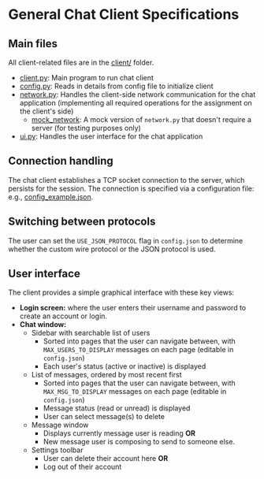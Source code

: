 # General Chat Client Specifications

## Main files

All client-related files are in the [client/](../client/) folder.

- [client.py](../client/client.py): Main program to run chat client
- [config.py](../client/config.py): Reads in details from config file to initialize client
- [network.py](../client/network.py): Handles the client-side network communication for the chat application
  (implementing all required operations for the assignment on the client's side)
  - [mock_network](../client/mock_network.py): A mock version of `network.py` that doesn't require a server
    (for testing purposes only)
- [ui.py](../client/ui.py): Handles the user interface for the chat application

## Connection handling

The chat client establishes a TCP socket connection to the server, which persists for the session.
The connection is specified via a configuration file: e.g., [config_example.json](../config_example.json).

## Switching between protocols

The user can set the `USE_JSON_PROTOCOL` flag in `config.json` to determine whether the custom wire protocol
or the JSON protocol is used.

## User interface

The client provides a simple graphical interface with these key views:

- **Login screen:** where the user enters their username and password to create an account or login.
- **Chat window:**
  - Sidebar with searchable list of users
    - Sorted into pages that the user can navigate between, with `MAX_USERS_TO_DISPLAY` messages on each page
      (editable in `config.json`)
    - Each user's status (active or inactive) is displayed
  - List of messages, ordered by most recent first
    - Sorted into pages that the user can navigate between, with `MAX_MSG_TO_DISPLAY` messages on each page
      (editable in `config.json`)
    - Message status (read or unread) is displayed
    - User can select message(s) to delete
  - Message window
    - Displays currently message user is reading **OR**
    - New message user is composing to send to someone else.
  - Settings toolbar
    - User can delete their account here **OR**
    - Log out of their account
